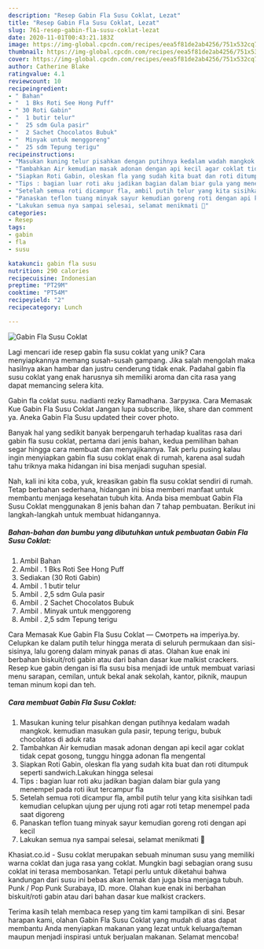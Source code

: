 ```yaml
---
description: "Resep Gabin Fla Susu Coklat, Lezat"
title: "Resep Gabin Fla Susu Coklat, Lezat"
slug: 761-resep-gabin-fla-susu-coklat-lezat
date: 2020-11-01T00:43:21.183Z
image: https://img-global.cpcdn.com/recipes/eea5f81de2ab4256/751x532cq70/gabin-fla-susu-coklat-foto-resep-utama.jpg
thumbnail: https://img-global.cpcdn.com/recipes/eea5f81de2ab4256/751x532cq70/gabin-fla-susu-coklat-foto-resep-utama.jpg
cover: https://img-global.cpcdn.com/recipes/eea5f81de2ab4256/751x532cq70/gabin-fla-susu-coklat-foto-resep-utama.jpg
author: Catherine Blake
ratingvalue: 4.1
reviewcount: 10
recipeingredient:
- " Bahan"
- "  1 Bks Roti See Hong Puff"
- " 30 Roti Gabin"
- "  1 butir telur"
- "  25 sdm Gula pasir"
- "  2 Sachet Chocolatos Bubuk"
- "  Minyak untuk menggoreng"
- "  25 sdm Tepung terigu"
recipeinstructions:
- "Masukan kuning telur pisahkan dengan putihnya kedalam wadah mangkok. kemudian masukan gula pasir, tepung terigu, bubuk chocolatos di aduk rata"
- "Tambahkan Air kemudian masak adonan dengan api kecil agar coklat tidak cepat gosong, tunggu hingga adonan fla mengental"
- "Siapkan Roti Gabin, oleskan fla yang sudah kita buat dan roti ditumpuk seperti sandwich.Lakukan hingga selesai"
- "Tips : bagian luar roti aku jadikan bagian dalam biar gula yang menempel pada roti ikut tercampur fla"
- "Setelah semua roti dicampur fla, ambil putih telur yang kita sisihkan tadi kemudian celupkan ujung per ujung roti agar roti tetap menempel pada saat digoreng"
- "Panaskan teflon tuang minyak sayur kemudian goreng roti dengan api kecil"
- "Lakukan semua nya sampai selesai, selamat menikmati 🤗"
categories:
- Resep
tags:
- gabin
- fla
- susu

katakunci: gabin fla susu 
nutrition: 290 calories
recipecuisine: Indonesian
preptime: "PT29M"
cooktime: "PT54M"
recipeyield: "2"
recipecategory: Lunch

---
```



![Gabin Fla Susu Coklat](https://img-global.cpcdn.com/recipes/eea5f81de2ab4256/751x532cq70/gabin-fla-susu-coklat-foto-resep-utama.jpg)

Lagi mencari ide resep gabin fla susu coklat yang unik? Cara menyiapkannya memang susah-susah gampang. Jika salah mengolah maka hasilnya akan hambar dan justru cenderung tidak enak. Padahal gabin fla susu coklat yang enak harusnya sih memiliki aroma dan cita rasa yang dapat memancing selera kita.

Gabin fla coklat susu. nadianti rezky Ramadhana. Загрузка. Cara Memasak Kue Gabin Fla Susu Coklat Jangan lupa subscribe, like, share dan comment ya. Aneka Gabin Fla Susu updated their cover photo.

Banyak hal yang sedikit banyak berpengaruh terhadap kualitas rasa dari gabin fla susu coklat, pertama dari jenis bahan, kedua pemilihan bahan segar hingga cara membuat dan menyajikannya. Tak perlu pusing kalau ingin menyiapkan gabin fla susu coklat enak di rumah, karena asal sudah tahu triknya maka hidangan ini bisa menjadi suguhan spesial.


Nah, kali ini kita coba, yuk, kreasikan gabin fla susu coklat sendiri di rumah. Tetap berbahan sederhana, hidangan ini bisa memberi manfaat untuk membantu menjaga kesehatan tubuh kita. Anda bisa membuat Gabin Fla Susu Coklat menggunakan 8 jenis bahan dan 7 tahap pembuatan. Berikut ini langkah-langkah untuk membuat hidangannya.

<!--inarticleads1-->

##### Bahan-bahan dan bumbu yang dibutuhkan untuk pembuatan Gabin Fla Susu Coklat:

1. Ambil  Bahan
1. Ambil  . 1 Bks Roti See Hong Puff
1. Sediakan  (30 Roti Gabin)
1. Ambil  . 1 butir telur
1. Ambil  . 2,5 sdm Gula pasir
1. Ambil  . 2 Sachet Chocolatos Bubuk
1. Ambil  . Minyak untuk menggoreng
1. Ambil  . 2,5 sdm Tepung terigu


Cara Memasak Kue Gabin Fla Susu Coklat — Смотреть на imperiya.by. Celupkan ke dalam putih telur hingga merata di seluruh permukaan dan sisi-sisinya, lalu goreng dalam minyak panas di atas. Olahan kue enak ini berbahan biskuit/roti gabin atau dari bahan dasar kue malkist crackers. Resep kue gabin dengan isi fla susu bisa menjadi ide untuk membuat variasi menu sarapan, cemilan, untuk bekal anak sekolah, kantor, piknik, maupun teman minum kopi dan teh. 

<!--inarticleads2-->

##### Cara membuat Gabin Fla Susu Coklat:

1. Masukan kuning telur pisahkan dengan putihnya kedalam wadah mangkok. kemudian masukan gula pasir, tepung terigu, bubuk chocolatos di aduk rata
1. Tambahkan Air kemudian masak adonan dengan api kecil agar coklat tidak cepat gosong, tunggu hingga adonan fla mengental
1. Siapkan Roti Gabin, oleskan fla yang sudah kita buat dan roti ditumpuk seperti sandwich.Lakukan hingga selesai
1. Tips : bagian luar roti aku jadikan bagian dalam biar gula yang menempel pada roti ikut tercampur fla
1. Setelah semua roti dicampur fla, ambil putih telur yang kita sisihkan tadi kemudian celupkan ujung per ujung roti agar roti tetap menempel pada saat digoreng
1. Panaskan teflon tuang minyak sayur kemudian goreng roti dengan api kecil
1. Lakukan semua nya sampai selesai, selamat menikmati 🤗


Khasiat.co.id - Susu coklat merupakan sebuah minuman susu yang memiliki warna coklat dan juga rasa yang coklat. Mungkin bagi sebagian orang susu coklat ini terasa membosankan. Tetapi perlu untuk diketahui bahwa kandungan dari susu ini bebas akan lemak dan juga bisa menjaga tubuh. Punk / Pop Punk Surabaya, ID. more. Olahan kue enak ini berbahan biskuit/roti gabin atau dari bahan dasar kue malkist crackers. 

Terima kasih telah membaca resep yang tim kami tampilkan di sini. Besar harapan kami, olahan Gabin Fla Susu Coklat yang mudah di atas dapat membantu Anda menyiapkan makanan yang lezat untuk keluarga/teman maupun menjadi inspirasi untuk berjualan makanan. Selamat mencoba!
